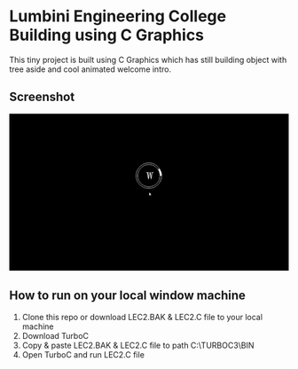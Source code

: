 # Lumbini Engineering College Building using C Graphics

This tiny project is built using C Graphics which has still building object with tree aside and cool animated welcome intro.

## Screenshot

![alt text](https://github.com/milantarami/LEC-building-using-C-Graphics/blob/master/Screenshot.gif)

## How to run on your local window machine

1. Clone this repo or download LEC2.BAK & LEC2.C file to your local machine
2. Download TurboC
3. Copy & paste LEC2.BAK & LEC2.C file to path C:\TURBOC3\BIN
4. Open TurboC and run LEC2.C file
